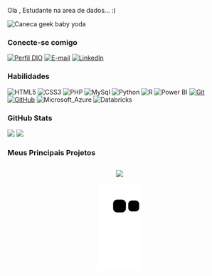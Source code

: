 Ola , Estudante na area de dados... :)


  <img src="https://media2.giphy.com/media/iYVneIXJQ3jdJLkZmM/giphy.gif" jsaction="load:XAeZkd;" jsname="HiaYvf" class="n3VNCb KAlRDb" alt="Caneca geek baby yoda" data-noaft="1" style="width: 480px; height: 270px; margin: 0px;">
</div>

### Conecte-se comigo
[![Perfil DIO](https://img.shields.io/badge/-Meu%20Perfil%20na%20DIO-000000?style=for-the-badge&logoColor=30A3DC)](https://web.dio.me/users/leonardo__correia/)
[![E-mail](https://img.shields.io/badge/-Email-000?style=for-the-badge&logo=gmail&logoColor=E94D5F)](mailto:leonardo__correia@hotmail.com)
[![LinkedIn](https://img.shields.io/badge/-LinkedIn-000?style=for-the-badge&logo=linkedin&logoColor=30A3DC)](https://www.linkedin.com/in/it-leonardo-correia/)

### Habilidades
![HTML5](https://img.shields.io/badge/HTML-000?style=for-the-badge&logo=html5)
![CSS3](https://img.shields.io/badge/CSS3-000?style=for-the-badge&logo=css3&logoColor=264CE4)
![PHP](https://img.shields.io/badge/PHP-000?style=for-the-badge&logo=php)
![MySql](https://img.shields.io/badge/MySql-000?style=for-the-badge&logo=mysql)
![Python](https://img.shields.io/badge/Python-000?style=for-the-badge&logo=python)
![R](https://img.shields.io/badge/R-000?style=for-the-badge&logo=R)
![Power BI](https://img.shields.io/badge/Power_BI-000?style=for-the-badge&logo=powerbi)
[![Git](https://img.shields.io/badge/Git-000?style=for-the-badge&logo=git)](https://git-scm.com/doc) 
[![GitHub](https://img.shields.io/badge/GitHub-000?style=for-the-badge&logo=github)](https://docs.github.com/)
![Microsoft_Azure](https://img.shields.io/badge/Microsoft_Azure-000?style=for-the-badge&logo=microsoft-azure&logo=microsoft-azure&logoColor=white)
![Databricks](https://img.shields.io/badge/Databricks-000?style=for-the-badge&logo=Databricks&logo=Databricks&logoColor=white)

### GitHub Stats
<img height="180em" src="https://github-readme-stats.vercel.app/api?username=leonardocorreia08&theme=transparent&bg_color=000&border_color=30A3DC&show_icons=true&icon_color=30A3DC&title_color=E94D5F&text_color=FFF"/> <img height="180em" src="https://github-readme-stats-git-masterrstaa-rickstaa.vercel.app/api/top-langs/?username=leonardocorreia08&layout=compact&langs_count=7&theme=dracula"/>

### Meus Principais Projetos
  ##
  ##
<div align="center">
  <img src=![](https://komarev.com/ghpvc/?username=leonardocorreia08)
</div>
  
<div> 

 
  ![Snake animation](https://github.com/leonardocorreia08/leonardocorreia08/blob/output/github-contribution-grid-snake.svg)
 
</div>
